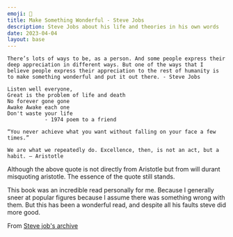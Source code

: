 ```yaml
---
emoji: 💭 
title: Make Something Wonderful - Steve Jobs
description: Steve Jobs about his life and theories in his own words
date: 2023-04-04
layout: base
---
```



    There’s lots of ways to be, as a person. And some people express their deep appreciation in different ways. But one of the ways that I believe people express their appreciation to the rest of humanity is to make something wonderful and put it out there. - Steve Jobs


```
Listen well everyone,
Great is the problem of life and death
No forever gone gone
Awake Awake each one
Don't waste your life
            - 1974 poem to a friend
```

```
“You never achieve what you want without falling on your face a few times.”
```

```
We are what we repeatedly do. Excellence, then, is not an act, but a habit. – Aristotle
```
Although the above quote is not directly from Aristotle but from will durant misquoting aristotle. The essence of the quote still stands.

This book was an incredible read personally for me. Because I generally sneer at popular figures because I assume there was something wrong with them. But this has been a wonderful read, and despite all his faults steve did more good.

From [Steve job's archive](https://book.stevejobsarchive.com/)